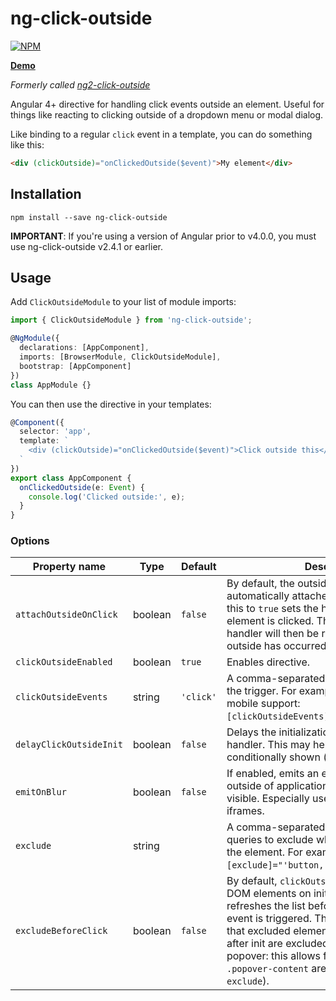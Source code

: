 # ng-click-outside

[![NPM](https://nodei.co/npm/ng-click-outside.png?compact=true)](https://nodei.co/npm/ng-click-outside/)

**[Demo](https://echeung.me/ng-click-outside/)**

*Formerly called [ng2-click-outside](https://github.com/arkon/ng2-click-outside)*

Angular 4+ directive for handling click events outside an element. Useful for things like reacting to clicking
outside of a dropdown menu or modal dialog.

Like binding to a regular `click` event in a template, you can do something like this:

```HTML
<div (clickOutside)="onClickedOutside($event)">My element</div>
```


## Installation

```shell
npm install --save ng-click-outside
```

**IMPORTANT**: If you're using a version of Angular prior to v4.0.0, you must use ng-click-outside v2.4.1 or earlier.


## Usage

Add `ClickOutsideModule` to your list of module imports:

```typescript
import { ClickOutsideModule } from 'ng-click-outside';

@NgModule({
  declarations: [AppComponent],
  imports: [BrowserModule, ClickOutsideModule],
  bootstrap: [AppComponent]
})
class AppModule {}
```

You can then use the directive in your templates:

```typescript
@Component({
  selector: 'app',
  template: `
    <div (clickOutside)="onClickedOutside($event)">Click outside this</div>
  `
})
export class AppComponent {
  onClickedOutside(e: Event) {
    console.log('Clicked outside:', e);
  }
}
```

### Options

| Property name | Type | Default | Description |
| ------------- | ---- | ------- | ----------- |
| `attachOutsideOnClick` | boolean | `false` | By default, the outside click event handler is automatically attached. Explicitely setting this to `true` sets the handler after the element is clicked. The outside click event handler will then be removed after a click outside has occurred. |
| `clickOutsideEnabled` | boolean | `true` | Enables directive. |
| `clickOutsideEvents` | string | `'click'` | A comma-separated list of events to cause the trigger. For example, for additional mobile support: `[clickOutsideEvents]="'click,touchstart'"`. |
| `delayClickOutsideInit` | boolean | `false` | Delays the initialization of the click outside handler. This may help for items that are conditionally shown ([see issue #13](https://github.com/arkon/ng-click-outside/issues/13)). |
| `emitOnBlur` | boolean | `false` | If enabled, emits an event when user clicks outside of applications' window while it's visible. Especially useful if page contains iframes. |
| `exclude` | string | | A comma-separated string of DOM element queries to exclude when clicking outside of the element. For example: `[exclude]="'button,.btn-primary'"`. |
| `excludeBeforeClick` | boolean | `false` | By default, `clickOutside` registers excluded DOM elements on init. This property refreshes the list before the `clickOutside` event is triggered. This is useful for ensuring that excluded elements added to the DOM after init are excluded (e.g. ng2-bootstrap popover: this allows for clicking inside the `.popover-content` area if specified in `exclude`). |
